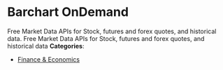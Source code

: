 # Barchart OnDemand


Free Market Data APIs for Stock, futures and forex quotes, and historical data.  Free Market Data APIs for Stock, futures and forex quotes, and historical data
**Categories**:

- [Finance & Economics](https://github/awesome-apis/awesome-apis#finance-and-economics)



